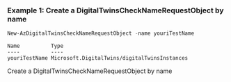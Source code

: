 ### Example 1: Create a DigitalTwinsCheckNameRequestObject by name
```powershell
New-AzDigitalTwinsCheckNameRequestObject -name youriTestName
```

```output
Name          Type
----          ----
youriTestName Microsoft.DigitalTwins/digitalTwinsInstances
```

Create a DigitalTwinsCheckNameRequestObject by name
